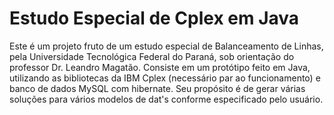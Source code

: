 # Estudo Especial de Cplex em Java
Este é um projeto fruto de um estudo especial de Balanceamento de Linhas, pela Universidade Tecnológica Federal do Paraná, sob orientação do professor Dr. Leandro Magatão.
Consiste em um protótipo feito em Java, utilizando as bibliotecas da IBM Cplex (necessário par ao funcionamento) e banco de dados MySQL com hibernate.
Seu propósito é de gerar várias soluções para vários modelos de dat's conforme especificado pelo usuário.
